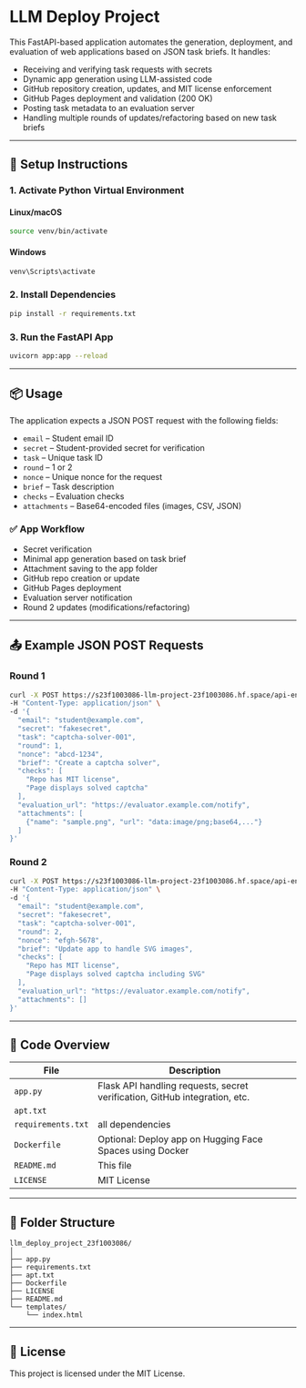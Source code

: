 # LLM Deploy Project

This FastAPI-based application automates the generation, deployment, and evaluation of web applications based on JSON task briefs. It handles:

- Receiving and verifying task requests with secrets
- Dynamic app generation using LLM-assisted code
- GitHub repository creation, updates, and MIT license enforcement
- GitHub Pages deployment and validation (200 OK)
- Posting task metadata to an evaluation server
- Handling multiple rounds of updates/refactoring based on new task briefs

---

## 🔧 Setup Instructions

### 1. Activate Python Virtual Environment

#### Linux/macOS
```bash
source venv/bin/activate
```

#### Windows
```bash
venv\Scripts\activate
```

### 2. Install Dependencies
```bash
pip install -r requirements.txt
```

### 3. Run the FastAPI App
```bash
uvicorn app:app --reload

```

---

## 📦 Usage

The application expects a JSON POST request with the following fields:

- `email` – Student email ID  
- `secret` – Student-provided secret for verification  
- `task` – Unique task ID  
- `round` – 1 or 2  
- `nonce` – Unique nonce for the request  
- `brief` – Task description  
- `checks` – Evaluation checks  
- `attachments` – Base64-encoded files (images, CSV, JSON)

### ✅ App Workflow

- Secret verification  
- Minimal app generation based on task brief  
- Attachment saving to the app folder  
- GitHub repo creation or update  
- GitHub Pages deployment  
- Evaluation server notification  
- Round 2 updates (modifications/refactoring)

---

## 📤 Example JSON POST Requests

### Round 1
```bash
curl -X POST https://s23f1003086-llm-project-23f1003086.hf.space/api-endpoint \
-H "Content-Type: application/json" \
-d '{
  "email": "student@example.com",
  "secret": "fakesecret",
  "task": "captcha-solver-001",
  "round": 1,
  "nonce": "abcd-1234",
  "brief": "Create a captcha solver",
  "checks": [
    "Repo has MIT license",
    "Page displays solved captcha"
  ],
  "evaluation_url": "https://evaluator.example.com/notify",
  "attachments": [
    {"name": "sample.png", "url": "data:image/png;base64,..."}
  ]
}'
```

### Round 2
```bash
curl -X POST https://s23f1003086-llm-project-23f1003086.hf.space/api-endpoint \
-H "Content-Type: application/json" \
-d '{
  "email": "student@example.com",
  "secret": "fakesecret",
  "task": "captcha-solver-001",
  "round": 2,
  "nonce": "efgh-5678",
  "brief": "Update app to handle SVG images",
  "checks": [
    "Repo has MIT license",
    "Page displays solved captcha including SVG"
  ],
  "evaluation_url": "https://evaluator.example.com/notify",
  "attachments": []
}'
```

---

## 🧠 Code Overview

| File                   | Description                                                                |
| ---------------------- | -------------------------------------------------------------------------- |
| `app.py`               | Flask API handling requests, secret verification, GitHub integration, etc. |
| `apt.txt`              |                                                                            |
| `requirements.txt`     | all dependencies                                                           |
| `Dockerfile`           | Optional: Deploy app on Hugging Face Spaces using Docker                   |
| `README.md`            | This file                                                                  |
| `LICENSE`              | MIT License                                                                |


---

## 📁 Folder Structure

```
llm_deploy_project_23f1003086/
│
├── app.py
├── requirements.txt
├── apt.txt
├── Dockerfile
├── LICENSE
├── README.md
└── templates/
    └── index.html
```

---

## 📜 License

This project is licensed under the MIT License.

